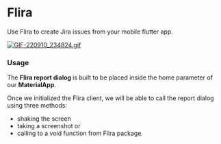 # Flira

Use Flira to create Jira issues from your mobile flutter app.

[![GIF-220910_234824.gif](https://s4.gifyu.com/images/GIF-220910_234824.gif)](https://gifyu.com/image/SwtLA)

### Usage


The <b>Flira report dialog </b> is built to be placed inside the home parameter of our <b>MaterialApp</b>.

Once we initialized the Flira client, we will be able to call the report dialog using three methods: 
- shaking the screen
- taking a screenshot or 
- calling to a void function from Flira package.

